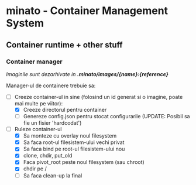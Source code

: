 # minato - Container Management System

## Container runtime + other stuff

### Container manager

*Imaginile sunt dezarhivate in **.minato/images/{name}:{reference}***

Manager-ul de containere trebuie sa:

- [ ] Creeze container-ul in sine (folosind un id generat si o imagine, poate mai multe pe viitor):
  - [x] Creeze directorul pentru container
  - [ ] Genereze config.json pentru stocat configurarile (UPDATE: Posibil sa fie un fisier 'hardcodat')
- [ ] Ruleze container-ul
  - [x] Sa monteze cu overlay noul filesystem
  - [x] Sa faca root-ul filesistem-ului vechi privat
  - [x] Sa faca bind pe root-ul filesistem-ului nou
  - [x] clone, chdir, put_old
  - [x] Faca pivot_root peste noul filesystem (sau chroot)
  - [x] chdir pe /
  - [ ] Sa faca clean-up la final

